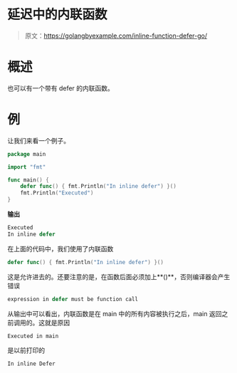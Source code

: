 # 延迟中的内联函数

> 原文：<https://golangbyexample.com/inline-function-defer-go/>

# **概述**

也可以有一个带有 defer 的内联函数。

# **例**

让我们来看一个例子。

```go
package main

import "fmt"

func main() {
    defer func() { fmt.Println("In inline defer") }()
    fmt.Println("Executed")
}
```

**输出**

```go
Executed
In inline defer
```

在上面的代码中，我们使用了内联函数

```go
defer func() { fmt.Println("In inline defer") }()
```

这是允许进去的。还要注意的是，在函数后面必须加上**()**，否则编译器会产生错误

```go
expression in defer must be function call
```

从输出中可以看出，内联函数是在 main 中的所有内容被执行之后，main 返回之前调用的。这就是原因

```go
Executed in main
```

是以前打印的

```go
In inline Defer
```